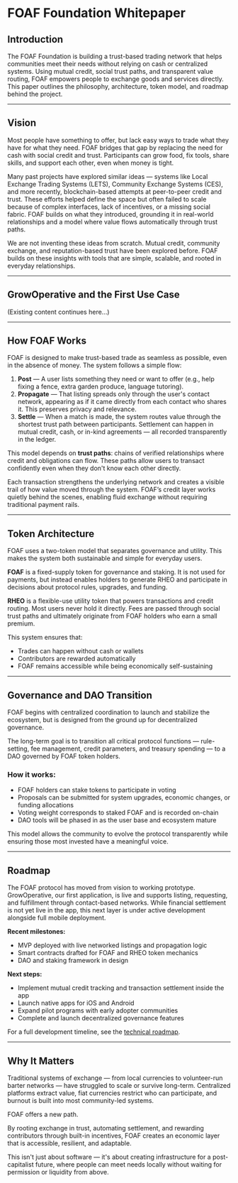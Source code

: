 # FOAF Foundation Whitepaper

## Introduction

The FOAF Foundation is building a trust-based trading network that helps communities meet their needs without relying on cash or centralized systems. Using mutual credit, social trust paths, and transparent value routing, FOAF empowers people to exchange goods and services directly. This paper outlines the philosophy, architecture, token model, and roadmap behind the project.

---

## Vision

Most people have something to offer, but lack easy ways to trade what they have for what they need. FOAF bridges that gap by replacing the need for cash with social credit and trust. Participants can grow food, fix tools, share skills, and support each other, even when money is tight.

Many past projects have explored similar ideas — systems like Local Exchange Trading Systems (LETS), Community Exchange Systems (CES), and more recently, blockchain-based attempts at peer-to-peer credit and trust. These efforts helped define the space but often failed to scale because of complex interfaces, lack of incentives, or a missing social fabric. FOAF builds on what they introduced, grounding it in real-world relationships and a model where value flows automatically through trust paths.

We are not inventing these ideas from scratch. Mutual credit, community exchange, and reputation-based trust have been explored before. FOAF builds on these insights with tools that are simple, scalable, and rooted in everyday relationships.

---

## GrowOperative and the First Use Case

(Existing content continues here...)

---

## How FOAF Works

FOAF is designed to make trust-based trade as seamless as possible, even in the absence of money. The system follows a simple flow:

1. **Post** — A user lists something they need or want to offer (e.g., help fixing a fence, extra garden produce, language tutoring).
2. **Propagate** — That listing spreads only through the user's contact network, appearing as if it came directly from each contact who shares it. This preserves privacy and relevance.
3. **Settle** — When a match is made, the system routes value through the shortest trust path between participants. Settlement can happen in mutual credit, cash, or in-kind agreements — all recorded transparently in the ledger.

This model depends on **trust paths**: chains of verified relationships where credit and obligations can flow. These paths allow users to transact confidently even when they don't know each other directly.

Each transaction strengthens the underlying network and creates a visible trail of how value moved through the system. FOAF’s credit layer works quietly behind the scenes, enabling fluid exchange without requiring traditional payment rails.

---

## Token Architecture

FOAF uses a two-token model that separates governance and utility. This makes the system both sustainable and simple for everyday users.

**FOAF** is a fixed-supply token for governance and staking. It is not used for payments, but instead enables holders to generate RHEO and participate in decisions about protocol rules, upgrades, and funding.

**RHEO** is a flexible-use utility token that powers transactions and credit routing. Most users never hold it directly. Fees are passed through social trust paths and ultimately originate from FOAF holders who earn a small premium.

This system ensures that:
- Trades can happen without cash or wallets
- Contributors are rewarded automatically
- FOAF remains accessible while being economically self-sustaining

---

## Governance and DAO Transition

FOAF begins with centralized coordination to launch and stabilize the ecosystem, but is designed from the ground up for decentralized governance.

The long-term goal is to transition all critical protocol functions — rule-setting, fee management, credit parameters, and treasury spending — to a DAO governed by FOAF token holders.

### How it works:
- FOAF holders can stake tokens to participate in voting
- Proposals can be submitted for system upgrades, economic changes, or funding allocations
- Voting weight corresponds to staked FOAF and is recorded on-chain
- DAO tools will be phased in as the user base and ecosystem mature

This model allows the community to evolve the protocol transparently while ensuring those most invested have a meaningful voice.

---

## Roadmap

The FOAF protocol has moved from vision to working prototype. GrowOperative, our first application, is live and supports listing, requesting, and fulfillment through contact-based networks. While financial settlement is not yet live in the app, this next layer is under active development alongside full mobile deployment.

**Recent milestones:**
- MVP deployed with live networked listings and propagation logic
- Smart contracts drafted for FOAF and RHEO token mechanics
- DAO and staking framework in design

**Next steps:**
- Implement mutual credit tracking and transaction settlement inside the app
- Launch native apps for iOS and Android
- Expand pilot programs with early adopter communities
- Complete and launch decentralized governance features

For a full development timeline, see the [technical roadmap](../technical/roadmap.md).

---

## Why It Matters

Traditional systems of exchange — from local currencies to volunteer-run barter networks — have struggled to scale or survive long-term. Centralized platforms extract value, fiat currencies restrict who can participate, and burnout is built into most community-led systems.

FOAF offers a new path.

By rooting exchange in trust, automating settlement, and rewarding contributors through built-in incentives, FOAF creates an economic layer that is accessible, resilient, and adaptable.

This isn't just about software — it's about creating infrastructure for a post-capitalist future, where people can meet needs locally without waiting for permission or liquidity from above.
